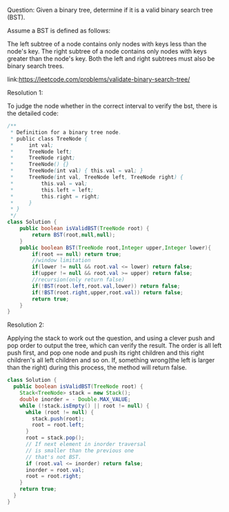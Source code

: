 Question:
Given a binary tree, determine if it is a valid binary search tree (BST).

Assume a BST is defined as follows:

The left subtree of a node contains only nodes with keys less than the node's key.
The right subtree of a node contains only nodes with keys greater than the node's key.
Both the left and right subtrees must also be binary search trees.

link:https://leetcode.com/problems/validate-binary-search-tree/

Resolution 1:

To judge the node whether in the correct interval to verify the bst, there is the detailed code:
```java
/**
 * Definition for a binary tree node.
 * public class TreeNode {
 *     int val;
 *     TreeNode left;
 *     TreeNode right;
 *     TreeNode() {}
 *     TreeNode(int val) { this.val = val; }
 *     TreeNode(int val, TreeNode left, TreeNode right) {
 *         this.val = val;
 *         this.left = left;
 *         this.right = right;
 *     }
 * }
 */
class Solution {
    public boolean isValidBST(TreeNode root) {
        return BST(root,null,null);
    }    
    public boolean BST(TreeNode root,Integer upper,Integer lower){
        if(root == null) return true;
        //window limitation
        if(lower != null && root.val <= lower) return false;
        if(upper != null && root.val >= upper) return false;
        //recursion(only return false)
        if(!BST(root.left,root.val,lower)) return false;
        if(!BST(root.right,upper,root.val)) return false;
        return true;
    }
}
```
Resolution 2:

Applying the stack to work out the question, and using a clever push and pop order to output the tree, which can verify the result. The order is all left push first, and pop one node and push its right children and this right children's all left children and so on. If, something wrong(the left is larger than the right) during this process, the method will return false.
```java
class Solution {
  public boolean isValidBST(TreeNode root) {
    Stack<TreeNode> stack = new Stack();
    double inorder = - Double.MAX_VALUE;
    while (!stack.isEmpty() || root != null) {
      while (root != null) {
        stack.push(root);
        root = root.left;
      }
      root = stack.pop();
      // If next element in inorder traversal
      // is smaller than the previous one
      // that's not BST.
      if (root.val <= inorder) return false;
      inorder = root.val;
      root = root.right;
    }
    return true;
  }
}
```
